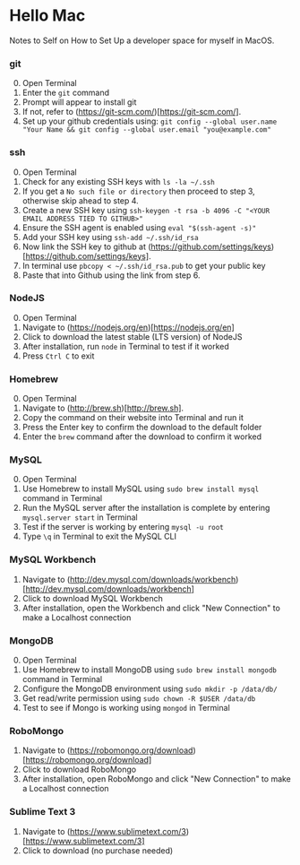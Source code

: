 # Hello Mac
Notes to Self on How to Set Up a developer space for myself in MacOS.


### git
0. Open Terminal
1. Enter the `git` command
2. Prompt will appear to install git
3. If not, refer to (https://git-scm.com/)[https://git-scm.com/].
4. Set up your github credentials using:
	`git config --global user.name "Your Name && git config --global user.email "you@example.com"`



### ssh
0. Open Terminal
1. Check for any existing SSH keys with `ls -la ~/.ssh`
2. If you get a `No such file or directory` then proceed to step 3, otherwise skip ahead to step 4.
3. Create a new SSH key using `ssh-keygen -t rsa -b 4096 -C "<YOUR EMAIL ADDRESS TIED TO GITHUB>"`
4. Ensure the SSH agent is enabled using `eval "$(ssh-agent -s)"`
5. Add your SSH key using `ssh-add ~/.ssh/id_rsa`
6. Now link the SSH key to github at (https://github.com/settings/keys)[https://github.com/settings/keys].
7. In terminal use `pbcopy < ~/.ssh/id_rsa.pub` to get your public key
8. Paste that into Github using the link from step 6.


### NodeJS
0. Open Terminal
1. Navigate to (https://nodejs.org/en)[https://nodejs.org/en]
2. Click to download the latest stable (LTS version) of NodeJS
3. After installation, run `node` in Terminal to test if it worked
4. Press `Ctrl C` to exit


### Homebrew
0. Open Terminal
1. Navigate to (http://brew.sh)[http://brew.sh].
2. Copy the command on their website into Terminal and run it
3. Press the Enter key to confirm the download to the default folder
4. Enter the `brew` command after the download to confirm it worked


### MySQL
0. Open Terminal
1. Use Homebrew to install MySQL using `sudo brew install mysql` command in Terminal
2. Run the MySQL server after the installation is complete by entering `mysql.server start` in Terminal
3. Test if the server is working by entering `mysql -u root` 
4. Type `\q` in Terminal to exit the MySQL CLI


### MySQL Workbench
1. Navigate to (http://dev.mysql.com/downloads/workbench)[http://dev.mysql.com/downloads/workbench]
2. Click to download MySQL Workbench
3. After installation, open the Workbench and click "New Connection" to make a Localhost connection


### MongoDB
0. Open Terminal
1. Use Homebrew to install MongoDB using `sudo brew install mongodb` command in Terminal
2. Configure the MongoDB environment using `sudo mkdir -p /data/db/`
3. Get read/write permission using `sudo chown -R $USER /data/db`
4. Test to see if Mongo is working using `mongod` in Terminal


### RoboMongo
1. Navigate to (https://robomongo.org/download)[https://robomongo.org/download]
2. Click to download RoboMongo
3. After installation, open RoboMongo and click "New Connection" to make a Localhost connection


### Sublime Text 3
1. Navigate to (https://www.sublimetext.com/3)[https://www.sublimetext.com/3]
2. Click to download (no purchase needed)



